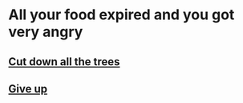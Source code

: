 # All your food expired and you got very angry 
## [Cut down all the trees](backtostart.md) 
## [Give up](backtostart.md)